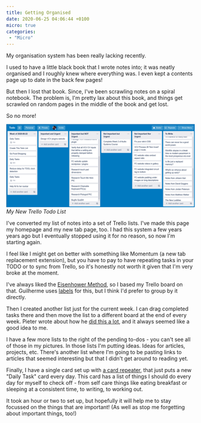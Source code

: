 ```yaml
---
title: Getting Organised
date: 2020-06-25 04:06:44 +0100
micro: true
categories:
 - "Micro"
---
```

My organisation system has been really lacking recently.

I used to have a little black book that I wrote notes into; it was neatly organised and I roughly knew where everything was. I even kept a contents page up to date in the back few pages!

But then I lost that book. Since, I've been scrawling notes on a spiral notebook. The problem is, I'm pretty lax about this book, and things get scrawled on random pages in the middle of the book and get lost.

So no more!

![My New Trello Todo List](/assets/images/micro/trello.png)
*My New Trello Todo List*

I've converted my list of notes into a set of Trello lists. I've made this page my homepage and my new tab page, too. I had this system a few years years ago but I eventually stopped using it for no reason, so now I'm starting again.

I feel like I might get on better with something like Momentum (a new tab replacement extension), but you have to pay to have repeating tasks in your TODO or to sync from Trello, so it's honestly not worth it given that I'm very broke at the moment.

I've always liked the [Eisenhower Method](https://en.wikipedia.org/wiki/Time_management#The_Eisenhower_Method), so I based my Trello board on that. Guilherme uses [labels](https://twitter.com/gvrizzo/status/1211085576562266112) for this, but I think I'd prefer to group by it directly.

Then I created another list just for the current week. I can drag completed tasks there and then move the list to a different board at the end of every week. Pieter wrote about how he [did this a lot](https://levels.io/how-i-build-my-minimum-viable-products/#todolists), and it always seemed like a good idea to me.

I have a few more lists to the right of the pending to-dos - you can't see all of those in my pictures. In those lists I'm putting ideas. Ideas for articles, projects, etc. There's another list where I'm going to be pasting links to articles that seemed interesting but that I didn't get around to reading yet.

Finally, I have a single card set up with [a card repeater](https://blog.trello.com/trello-card-repeater), that just puts a new "Daily Task" card every day. This card has a list of things I should do every day for myself to check off - from self care things like eating breakfast or sleeping at a consistent time, to writing, to working out.

It took an hour or two to set up, but hopefully it will help me to stay focussed on the things that are important! (As well as stop me forgetting about important things, too!)